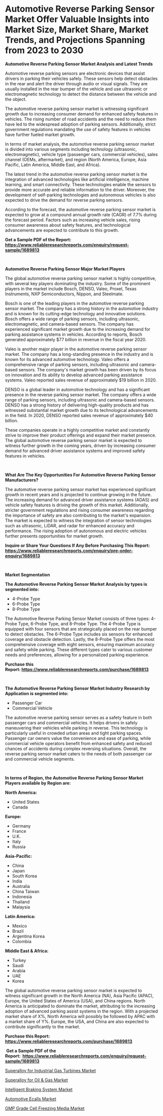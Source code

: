 <p><h1>Automotive Reverse Parking Sensor Market Offer Valuable Insights into Market Size, Market Share, Market Trends, and Projections Spanning from 2023 to 2030</h1></p><p><strong>Automotive Reverse Parking Sensor Market Analysis and Latest Trends</strong></p>
<p><p>Automotive reverse parking sensors are electronic devices that assist drivers in parking their vehicles safely. These sensors help detect obstacles in the rear and alert the driver through audio or visual signals. They are usually installed in the rear bumper of the vehicle and use ultrasonic or electromagnetic technology to detect the distance between the vehicle and the object.</p><p>The automotive reverse parking sensor market is witnessing significant growth due to increasing consumer demand for enhanced safety features in vehicles. The rising number of road accidents and the need to reduce them have led to the widespread adoption of parking sensors. Additionally, strict government regulations mandating the use of safety features in vehicles have further fueled market growth.</p><p>In terms of market analysis, the automotive reverse parking sensor market is divided into various segments including technology (ultrasonic, electromagnetic), vehicle type (passenger cars, commercial vehicles), sales channel (OEMs, aftermarket), and region (North America, Europe, Asia Pacific, Latin America, Middle East, and Africa).</p><p>The latest trend in the automotive reverse parking sensor market is the integration of advanced technologies like artificial intelligence, machine learning, and smart connectivity. These technologies enable the sensors to provide more accurate and reliable information to the driver. Moreover, the development of self-parking technologies and autonomous vehicles is also expected to drive the demand for reverse parking sensors.</p><p>According to the forecast, the automotive reverse parking sensor market is expected to grow at a compound annual growth rate (CAGR) of 7.7% during the forecast period. Factors such as increasing vehicle sales, rising consumer awareness about safety features, and technological advancements are expected to contribute to this growth.</p></p>
<p><strong>Get a Sample PDF of the Report:&nbsp; <a href="https://www.reliableresearchreports.com/enquiry/request-sample/1689813">https://www.reliableresearchreports.com/enquiry/request-sample/1689813</a></strong></p>
<p>&nbsp;</p>
<p><strong>Automotive Reverse Parking Sensor Major Market Players</strong></p>
<p><p>The global automotive reverse parking sensor market is highly competitive, with several key players dominating the industry. Some of the prominent players in the market include Bosch, DENSO, Valeo, Proxel, Texas Instruments, NXP Semiconductors, Nippon, and Steelmate.</p><p>Bosch is one of the leading players in the automotive reverse parking sensor market. The company has a strong history in the automotive industry and is known for its cutting-edge technology and innovative solutions. Bosch offers a wide range of parking sensors, including ultrasonic, electromagnetic, and camera-based sensors. The company has experienced significant market growth due to the increasing demand for parking assistance systems in vehicles. According to reports, Bosch generated approximately $77 billion in revenue in the fiscal year 2020.</p><p>Valeo is another major player in the automotive reverse parking sensor market. The company has a long-standing presence in the industry and is known for its advanced automotive technology. Valeo offers a comprehensive range of parking sensors, including ultrasonic and camera-based sensors. The company's market growth has been driven by its focus on innovation and its ability to develop advanced parking assistance systems. Valeo reported sales revenue of approximately $19 billion in 2020.</p><p>DENSO is a global leader in automotive technology and has a significant presence in the reverse parking sensor market. The company offers a wide range of parking sensors, including ultrasonic and camera-based sensors. DENSO has a strong history of delivering high-quality products and has witnessed substantial market growth due to its technological advancements in the field. In 2020, DENSO reported sales revenue of approximately $40 billion.</p><p>These companies operate in a highly competitive market and constantly strive to improve their product offerings and expand their market presence. The global automotive reverse parking sensor market is expected to witness further growth in the coming years, driven by increasing consumer demand for advanced driver assistance systems and improved safety features in vehicles.</p></p>
<p>&nbsp;</p>
<p><strong>What Are The Key Opportunities For Automotive Reverse Parking Sensor Manufacturers?</strong></p>
<p><p>The automotive reverse parking sensor market has experienced significant growth in recent years and is projected to continue growing in the future. The increasing demand for advanced driver assistance systems (ADAS) and vehicle safety features is driving the growth of this market. Additionally, stricter government regulations and rising consumer awareness regarding the importance of safety are also contributing to the market's expansion. The market is expected to witness the integration of sensor technologies such as ultrasonic, LiDAR, and radar for enhanced accuracy and performance. The rising adoption of autonomous and electric vehicles further presents opportunities for market growth.</p></p>
<p><strong>Inquire or Share Your Questions If Any Before Purchasing This Report: <a href="https://www.reliableresearchreports.com/enquiry/pre-order-enquiry/1689813">https://www.reliableresearchreports.com/enquiry/pre-order-enquiry/1689813</a></strong></p>
<p>&nbsp;</p>
<p><strong>Market Segmentation</strong></p>
<p><strong>The Automotive Reverse Parking Sensor Market Analysis by types is segmented into:</strong></p>
<p><ul><li>4-Probe Type</li><li>6-Probe Type</li><li>8-Probe Type</li></ul></p>
<p><p>The Automotive Reverse Parking Sensor Market consists of three types: 4-Probe Type, 6-Probe Type, and 8-Probe Type. The 4-Probe Type is equipped with four sensors that are strategically placed on the rear bumper to detect obstacles. The 6-Probe Type includes six sensors for enhanced coverage and obstacle detection. Lastly, the 8-Probe Type offers the most comprehensive coverage with eight sensors, ensuring maximum accuracy and safety while parking. These different types cater to various customer needs and preferences, allowing for a personalized parking experience.</p></p>
<p><strong>Purchase this Report:&nbsp;<a href="https://www.reliableresearchreports.com/purchase/1689813">https://www.reliableresearchreports.com/purchase/1689813</a></strong></p>
<p>&nbsp;</p>
<p><strong>The Automotive Reverse Parking Sensor Market Industry Research by Application is segmented into:</strong></p>
<p><ul><li>Passenger Car</li><li>Commercial Vehicle</li></ul></p>
<p><p>The automotive reverse parking sensor serves as a safety feature in both passenger cars and commercial vehicles. It helps drivers in safely maneuvering their vehicles while parking in reverse. This technology is particularly useful in crowded urban areas and tight parking spaces. Passenger car owners value the convenience and ease of parking, while commercial vehicle operators benefit from enhanced safety and reduced chances of accidents during complex reversing situations. Overall, the reverse parking sensor market caters to the needs of both passenger car and commercial vehicle segments.</p></p>
<p>&nbsp;</p>
<p><strong>In terms of Region, the Automotive Reverse Parking Sensor Market Players available by Region are:</strong></p>
<p>
    <p> <strong> North America: </strong>
        <ul>
            <li>United States</li>
            <li>Canada</li>
        </ul>
        </p> 
    <p> <strong> Europe: </strong>
        <ul>
            <li>Germany</li>
            <li>France</li>
            <li>U.K.</li>
            <li>Italy</li>
            <li>Russia</li>
        </ul>
        </p> 
    <p> <strong> Asia-Pacific: </strong>
        <ul>
            <li>China</li>
            <li>Japan</li>
            <li>South Korea</li>
            <li>India</li>
            <li>Australia</li>
            <li>China Taiwan</li>
            <li>Indonesia</li>
            <li>Thailand</li>
            <li>Malaysia</li>
        </ul>
        </p> 
    <p> <strong> Latin America: </strong>
        <ul>
            <li>Mexico</li>
            <li>Brazil</li>
            <li>Argentina Korea</li>
            <li>Colombia</li>
        </ul>
        </p> 
    <p> <strong> Middle East & Africa: </strong>
        <ul>
            <li>Turkey</li>
            <li>Saudi</li>
            <li>Arabia</li>
            <li>UAE</li>
            <li>Korea</li>
        </ul>
    </p>
    </p>
<p><p>The global automotive reverse parking sensor market is expected to witness significant growth in the North America (NA), Asia Pacific (APAC), Europe, the United States of America (USA), and China regions. North America is anticipated to dominate the market, attributing to the increasing adoption of advanced parking assist systems in the region. With a projected market share of X%, North America will possibly be followed by APAC with a market share of Y%. Europe, the USA, and China are also expected to contribute significantly to the market.</p></p>
<p><strong>Purchase this Report: <a href="https://www.reliableresearchreports.com/purchase/1689813">https://www.reliableresearchreports.com/purchase/1689813</a></strong></p>
<p>&nbsp;<strong>Get a Sample PDF of the Report:&nbsp;&nbsp;<a href="https://www.reliableresearchreports.com/enquiry/request-sample/1689813">https://www.reliableresearchreports.com/enquiry/request-sample/1689813</a></strong></p>
<p><strong></strong></p>
<p><p><a href="https://www.linkedin.com/pulse/decoding-superalloy-industrial-gas-turbines-market-deep-yccvc/">Superalloy for Industrial Gas Turbines Market</a></p><p><a href="https://www.linkedin.com/pulse/superalloy-oil-amp-gas-market-insights-players-forecast-till-ydmpc/">Superalloy for Oil & Gas Market</a></p><p><a href="https://github.com/Paul14Anderson63/Market-Research-Report-List-1/blob/main/intelligent-braking-system-market.md">Intelligent Braking System Market</a></p><p><a href="https://github.com/dringals/Market-Research-Report-List-1/blob/main/automotive-ecalls-market.md">Automotive Ecalls Market</a></p><p><a href="https://medium.com/@late.bean.frame/gmp-grade-cell-freezing-media-market-analysis-its-cagr-market-segmentation-and-global-industry-dcbf81cba250">GMP Grade Cell Freezing Media Market</a></p></p>